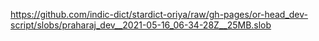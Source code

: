 https://github.com/indic-dict/stardict-oriya/raw/gh-pages/or-head_dev-script/slobs/praharaj_dev__2021-05-16_06-34-28Z__25MB.slob  
